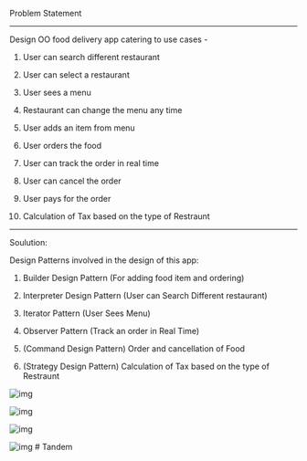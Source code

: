 Problem Statement
____________________________

Design OO food delivery app catering to use cases - 

1) User can search different restaurant
 
2) User can select a restaurant 

3) User sees a menu 

4) Restaurant can change the menu any time 

5) User adds an item from menu 

6) User orders the food 

7) User can track the order in real time 

8) User can cancel the order 
	
9) User pays for the order

10) Calculation of Tax based on the type of Restraunt


______________________________________

Soulution:

Design Patterns involved in the design of this app:


1) Builder Design Pattern (For adding food item and ordering)

2) Interpreter Design Pattern (User can Search Different restaurant)

3) Iterator Pattern (User Sees Menu)

4) Observer Pattern (Track an order in Real Time)


5) (Command Design Pattern) Order and cancellation of Food

6) (Strategy Design Pattern) Calculation of Tax based on the type of Restraunt


![img](https://github.com/gmershad/FoodDeliveryApp/blob/master/7.png)

![img](https://github.com/gmershad/FoodDeliveryApp/blob/master/Group%20by%20ProjectGraph.png)

![img](https://github.com/gmershad/FoodDeliveryApp/blob/master/Dependencies%20Graph1.png)

![img](https://github.com/gmershad/FoodDeliveryApp/blob/master/Aggregation%20Dependencies%20Graph.png)
#   T a n d e m  
 